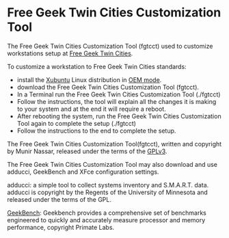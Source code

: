 # Free Geek Twin Cities Customization Tool

The Free Geek Twin Cities Customization Tool (fgtcct) used to customize workstations setup at [Free Geek Twin Cities](http://freegeektwincities.org).

To customize a workstation to Free Geek Twin Cities standards:

- install the [Xubuntu](http://xubuntu.org) Linux distribution in [OEM mode](https://help.ubuntu.com/community/Ubuntu_OEM_Installer_Overview).
- download the Free Geek Twin Cities Customization Tool (fgtcct).
- In a Terminal run the Free Geek Twin Cities Customization Tool (./fgtcct)
- Follow the instructions, the tool will explain all the changes it is making to your system and at the end it will require a reboot.
- After rebooting the system, run the Free Geek Twin Cities Customization Tool again to complete the setup (./fgtcct)
- Follow the instructions to the end to complete the setup.

The Free Geek Twin Cities Customization Tool(fgtcct), written and copyright by Munir Nassar, released under the terms of the [GPLv3](http://www.gnu.org/licenses/gpl.html).

The Free Geek Twin Cities Customization Tool may also download and use adducci, GeekBench and XFce configuration settings. 

adducci: a simple tool to collect systems inventory and S.M.A.R.T. data. adducci is copyright by the Regents of the University of Minnesota and released under the terms of the GPL. 

[GeekBench](http://www.primatelabs.com/geekbench/): Geekbench provides a comprehensive set of benchmarks engineered to quickly and accurately measure processor and memory performance, copyright Primate Labs.
